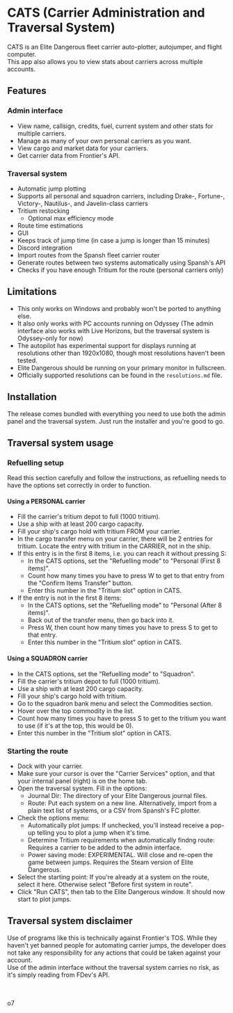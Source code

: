 # CATS (Carrier Administration and Traversal System)
CATS is an Elite Dangerous fleet carrier auto-plotter, autojumper, and flight computer.
<br>
This app also allows you to view stats about carriers across multiple accounts.

## Features
### Admin interface
* View name, callsign, credits, fuel, current system and other stats for multiple carriers.
* Manage as many of your own personal carriers as you want.
* View cargo and market data for your carriers.
* Get carrier data from Frontier's API.
### Traversal system
* Automatic jump plotting
* Supports all personal and squadron carriers, including Drake-, Fortune-, Victory-, Nautilus-, and Javelin-class carriers
* Tritium restocking
  * Optional max efficiency mode
* Route time estimations
* GUI
* Keeps track of jump time (in case a jump is longer than 15 minutes)
* Discord integration
* Import routes from the Spansh fleet carrier router
* Generate routes between two systems automatically using Spansh's API
* Checks if you have enough Tritium for the route (personal carriers only)

## Limitations
* This only works on Windows and probably won't be ported to anything else.
* It also only works with PC accounts running on Odyssey (The admin interface also works with Live Horizons, but the traversal system is Odyssey-only for now)
* The autopilot has experimental support for displays running at resolutions other than 1920x1080, though most resolutions haven't been tested.
* Elite Dangerous should be running on your primary monitor in fullscreen.
* Officially supported resolutions can be found in the `resolutions.md` file.

## Installation
The release comes bundled with everything you need to use both the admin panel and the traversal system. Just run the installer and you're good to go.

## Traversal system usage
### Refuelling setup
Read this section carefully and follow the instructions, as refuelling needs to have the options set correctly in order to function.
#### Using a PERSONAL carrier
* Fill the carrier's tritium depot to full (1000 tritium).
* Use a ship with at least 200 cargo capacity.
* Fill your ship's cargo hold with tritium FROM your carrier.
* In the cargo transfer menu on your carrier, there will be 2 entries for tritium. Locate the entry with tritium in the CARRIER, not in the ship.
* If this entry is in the first 8 items, i.e. you can reach it without pressing S:
  * In the CATS options, set the "Refuelling mode" to "Personal (First 8 items)".
  * Count how many times you have to press W to get to that entry from the "Confirm Items Transfer" button.
  * Enter this number in the "Tritium slot" option in CATS.
* If the entry is not in the first 8 items:
    * In the CATS options, set the "Refuelling mode" to "Personal (After 8 items)".
    * Back out of the transfer menu, then go back into it.
    * Press W, then count how many times you have to press S to get to that entry.
    * Enter this number in the "Tritium slot" option in CATS.

#### Using a SQUADRON carrier
* In the CATS options, set the "Refuelling mode" to "Squadron".
* Fill the carrier's tritium depot to full (1000 tritium).
* Use a ship with at least 200 cargo capacity.
* Fill your ship's cargo hold with tritium.
* Go to the squadron bank menu and select the Commodities section.
* Hover over the top commodity in the list.
* Count how many times you have to press S to get to the tritium you want to use (if it's at the top, this would be 0).
* Enter this number in the "Tritium slot" option in CATS.

### Starting the route
* Dock with your carrier.
* Make sure your cursor is over the "Carrier Services" option, and that your internal panel (right) is on the home tab.
* Open the traversal system. Fill in the options:
  * Journal Dir: The directory of your Elite Dangerous journal files.
  * Route: Put each system on a new line. Alternatively, import from a plain text list of systems, or a CSV from Spansh's FC plotter.
* Check the options menu:
  * Automatically plot jumps: If unchecked, you'll instead receive a pop-up telling you to plot a jump when it's time.
  * Determine Tritium requirements when automatically findng route: Requires a carrier to be added to the admin interface.
  * Power saving mode: EXPERIMENTAL. Will close and re-open the game between jumps. Requires the Steam version of Elite Dangerous.
* Select the starting point: If you're already at a system on the route, select it here. Otherwise select "Before first system in route".
* Click "Run CATS", then tab to the Elite Dangerous window. It should now start to plot jumps.

## Traversal system disclaimer
Use of programs like this is technically against Frontier's TOS. While they haven't yet banned people for automating carrier jumps, the developer does not take any responsibility for any actions that could be taken against your account.<br>
Use of the admin interface without the traversal system carries no risk, as it's simply reading from FDev's API.

<br><br>
o7
